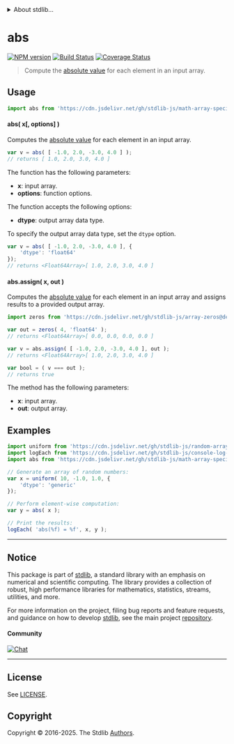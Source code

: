 <!--

@license Apache-2.0

Copyright (c) 2025 The Stdlib Authors.

Licensed under the Apache License, Version 2.0 (the "License");
you may not use this file except in compliance with the License.
You may obtain a copy of the License at

   http://www.apache.org/licenses/LICENSE-2.0

Unless required by applicable law or agreed to in writing, software
distributed under the License is distributed on an "AS IS" BASIS,
WITHOUT WARRANTIES OR CONDITIONS OF ANY KIND, either express or implied.
See the License for the specific language governing permissions and
limitations under the License.

-->


<details>
  <summary>
    About stdlib...
  </summary>
  <p>We believe in a future in which the web is a preferred environment for numerical computation. To help realize this future, we've built stdlib. stdlib is a standard library, with an emphasis on numerical and scientific computation, written in JavaScript (and C) for execution in browsers and in Node.js.</p>
  <p>The library is fully decomposable, being architected in such a way that you can swap out and mix and match APIs and functionality to cater to your exact preferences and use cases.</p>
  <p>When you use stdlib, you can be absolutely certain that you are using the most thorough, rigorous, well-written, studied, documented, tested, measured, and high-quality code out there.</p>
  <p>To join us in bringing numerical computing to the web, get started by checking us out on <a href="https://github.com/stdlib-js/stdlib">GitHub</a>, and please consider <a href="https://opencollective.com/stdlib">financially supporting stdlib</a>. We greatly appreciate your continued support!</p>
</details>

# abs

[![NPM version][npm-image]][npm-url] [![Build Status][test-image]][test-url] [![Coverage Status][coverage-image]][coverage-url] <!-- [![dependencies][dependencies-image]][dependencies-url] -->

> Compute the [absolute value][@stdlib/math/base/special/abs] for each element in an input array.



<section class="usage">

## Usage

```javascript
import abs from 'https://cdn.jsdelivr.net/gh/stdlib-js/math-array-special-abs@deno/mod.js';
```

#### abs( x\[, options] )

Computes the [absolute value][@stdlib/math/base/special/abs] for each element in an input array.

```javascript
var v = abs( [ -1.0, 2.0, -3.0, 4.0 ] );
// returns [ 1.0, 2.0, 3.0, 4.0 ]
```

The function has the following parameters:

-   **x**: input array.
-   **options**: function options.

The function accepts the following options:

-   **dtype**: output array data type.

To specify the output array data type, set the `dtype` option.

```javascript
var v = abs( [ -1.0, 2.0, -3.0, 4.0 ], {
    'dtype': 'float64'
});
// returns <Float64Array>[ 1.0, 2.0, 3.0, 4.0 ]
```

#### abs.assign( x, out )

Computes the [absolute value][@stdlib/math/base/special/abs] for each element in an input array and assigns results to a provided output array.

```javascript
import zeros from 'https://cdn.jsdelivr.net/gh/stdlib-js/array-zeros@deno/mod.js';

var out = zeros( 4, 'float64' );
// returns <Float64Array>[ 0.0, 0.0, 0.0, 0.0 ]

var v = abs.assign( [ -1.0, 2.0, -3.0, 4.0 ], out );
// returns <Float64Array>[ 1.0, 2.0, 3.0, 4.0 ]

var bool = ( v === out );
// returns true
```

The method has the following parameters:

-   **x**: input array.
-   **out**: output array.

</section>

<!-- /.usage -->

<section class="notes">

</section>

<!-- /.notes -->

<section class="examples">

## Examples

<!-- eslint no-undef: "error" -->

```javascript
import uniform from 'https://cdn.jsdelivr.net/gh/stdlib-js/random-array-uniform@deno/mod.js';
import logEach from 'https://cdn.jsdelivr.net/gh/stdlib-js/console-log-each@deno/mod.js';
import abs from 'https://cdn.jsdelivr.net/gh/stdlib-js/math-array-special-abs@deno/mod.js';

// Generate an array of random numbers:
var x = uniform( 10, -1.0, 1.0, {
    'dtype': 'generic'
});

// Perform element-wise computation:
var y = abs( x );

// Print the results:
logEach( 'abs(%f) = %f', x, y );
```

</section>

<!-- /.examples -->

<!-- Section for related `stdlib` packages. Do not manually edit this section, as it is automatically populated. -->

<section class="related">

</section>

<!-- /.related -->

<!-- Section for all links. Make sure to keep an empty line after the `section` element and another before the `/section` close. -->


<section class="main-repo" >

* * *

## Notice

This package is part of [stdlib][stdlib], a standard library with an emphasis on numerical and scientific computing. The library provides a collection of robust, high performance libraries for mathematics, statistics, streams, utilities, and more.

For more information on the project, filing bug reports and feature requests, and guidance on how to develop [stdlib][stdlib], see the main project [repository][stdlib].

#### Community

[![Chat][chat-image]][chat-url]

---

## License

See [LICENSE][stdlib-license].


## Copyright

Copyright &copy; 2016-2025. The Stdlib [Authors][stdlib-authors].

</section>

<!-- /.stdlib -->

<!-- Section for all links. Make sure to keep an empty line after the `section` element and another before the `/section` close. -->

<section class="links">

[npm-image]: http://img.shields.io/npm/v/@stdlib/math-array-special-abs.svg
[npm-url]: https://npmjs.org/package/@stdlib/math-array-special-abs

[test-image]: https://github.com/stdlib-js/math-array-special-abs/actions/workflows/test.yml/badge.svg?branch=main
[test-url]: https://github.com/stdlib-js/math-array-special-abs/actions/workflows/test.yml?query=branch:main

[coverage-image]: https://img.shields.io/codecov/c/github/stdlib-js/math-array-special-abs/main.svg
[coverage-url]: https://codecov.io/github/stdlib-js/math-array-special-abs?branch=main

<!--

[dependencies-image]: https://img.shields.io/david/stdlib-js/math-array-special-abs.svg
[dependencies-url]: https://david-dm.org/stdlib-js/math-array-special-abs/main

-->

[chat-image]: https://img.shields.io/gitter/room/stdlib-js/stdlib.svg
[chat-url]: https://app.gitter.im/#/room/#stdlib-js_stdlib:gitter.im

[stdlib]: https://github.com/stdlib-js/stdlib

[stdlib-authors]: https://github.com/stdlib-js/stdlib/graphs/contributors

[umd]: https://github.com/umdjs/umd
[es-module]: https://developer.mozilla.org/en-US/docs/Web/JavaScript/Guide/Modules

[deno-url]: https://github.com/stdlib-js/math-array-special-abs/tree/deno
[deno-readme]: https://github.com/stdlib-js/math-array-special-abs/blob/deno/README.md
[umd-url]: https://github.com/stdlib-js/math-array-special-abs/tree/umd
[umd-readme]: https://github.com/stdlib-js/math-array-special-abs/blob/umd/README.md
[esm-url]: https://github.com/stdlib-js/math-array-special-abs/tree/esm
[esm-readme]: https://github.com/stdlib-js/math-array-special-abs/blob/esm/README.md
[branches-url]: https://github.com/stdlib-js/math-array-special-abs/blob/main/branches.md

[stdlib-license]: https://raw.githubusercontent.com/stdlib-js/math-array-special-abs/main/LICENSE

[@stdlib/math/base/special/abs]: https://github.com/stdlib-js/math-base-special-abs/tree/deno

</section>

<!-- /.links -->
